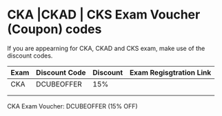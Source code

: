 # CKA |CKAD | CKS Exam Voucher (Coupon) codes

If you are appearning for CKA, CKAD and CKS exam, make use of the discount codes.

| Exam  | Discount Code   | Discount|Exam Regisgtration Link  |   
|---|---|---|---|
| CKA   | DCUBEOFFER  | 15%  | |
|   |   |   | 
|   |   |   |  

CKA Exam Voucher: DCUBEOFFER (15% OFF)
